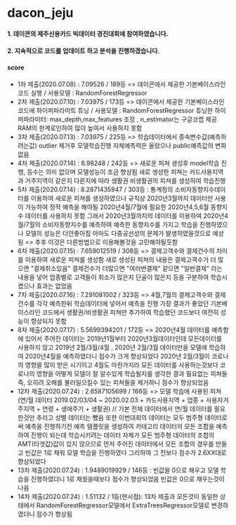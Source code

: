 # dacon_jeju
#### 1. 데이콘의 제주신용카드 빅데이터 경진대회에 참여하였습니다.
#### 2. 지속적으로 코드를 업데이트 하고 분석을 진행하겠습니다.
#### score
 - 1차 제출(2020.07.08) : 7.09526 / 189등 => 데이콘에서 제공한 기본베이스라인 코드 실행 / 사용모델 : RandomForestRegressor
 - 2차 제출(2020.07.10) : 7.03975 / 173등 => 데이콘에서 제공한 기본베이스라인 코드에 하이퍼파라미트 튜닝 / 사용모델 : RandomForestRegressor
 튜닝한 하이퍼파라미터: max_depth,max_features 조정 , n_estimator는 구글코랩 제공RAM의 한계로인하여 많이 높여서 사용하지 못함
 - 3차 제출(2020.07.13) : 7.03975 / 225등 => 학습데이터에서 종속변수값(예측하려는값) outlier 제거후 모델학습진행
 자체예측력은 올랐으나 public예측값의 변화 없음
 - 4차 제출(2020.07.14) : 6.98248 / 242등 => 새로운 피쳐 생성후 model학습 진행, 등수는 의미 없으며 모델성능이 조금 향상됨
 새로 생성한 피쳐는 카드사용지역과 거주지역이 같은지 다른지에 따라 생활권 비생활권의 피쳐를 생성하여 학습진행
 - 5차 제출(2020.07.14) : 8.2871435947 / 303등 : 통계청의 소비자동향지수데이터를 이용하여 새로운 피쳐를 생성하였으나 규칙상 2020년3월까지
 데이터만 사용이 가능하여 정작 예측을 해야될 2020년4월/7월에 필요한 2020년4,5,6월 동향지수 데이터를 사용하지 못함 그래서 2020년3월까지의
 데이터를 이용하여 2020년4월/7월의 소비자동향지수를 예측하여 예측한 동향지수를 가지고 학습을 진행하였으나 모델의 성능은 더안좋아짐
 아마도 다중공선성의 문제가 발생하였을것으로 예상됨 => 추후 이것은 다른방법으로 이용해볼것을 고민해야될듯함
 - 6차 제출(2020.07.15) : 7.659012519 / 308등 => 결제고객수와 결제건수의 차이를 이용하여 새로운 피쳐를 생성함
 새로 생성된 피쳐의 내용은 결제고객수가 더 많으면 "결제취소있음" 결제건수가 더많으면 "여러번결제" 같으면 "일반결제" 라는 내용을
 넣어 업종별로 고객들이 취소가 많은지 단골이 많은지 등을 구분하여 학습시켰으나 효과는 없었음
 - 7차 제출(2020.07.16) : 7.291081002 / 323등 => 4월,7월의 결제고객수와 결제건수를 각각 예측한뒤 학습데이터에 넣어서 예측을 진행
 가장 결과가 좋았던 기본베이스라인 코드에서 생활권/비생활권 피쳐만 추가하여 학습했던 코드보다 여전히 성능이 향상되지 못함
 - 8차 제출(2020.07.17) : 5.5699394201 / 172등 => 2020년4월 데이터를 예측함에 있어서 주어진 데이터는 2019년1월부터 2020년3월데이터인데
 모든데이터를 사용하지 않고 2019년 2월/3월/4월 , 2020년 2월/3월 데이터만을 모델에 학습하여 2020년4월을 예측하였더니 점수가 크게 향상되었다
 2020년 2월/3월이 코로나의 영향을 많이 받은 시기이고 4월도 마찬가지라 모든 데이터를 사용하는것보다 코로나의 영향을 어떻게 모델이 잘 알수있게
 학습될지를 생각한 결과 필요없는 피쳐들 즉, 오히려 오해를 불러일으킬수 있는 피쳐들을 제거하니 점수가 향상되었음
 - 12차 제출(2020.07.24) : 2.6587105699 / 166등 => 모델 학습에 사용된 피쳐(연/월 데이터 2019.02/03/04 ~ 2020.02.03 + 카드사용지역 + 업종 + 사용자거주지역 + 
 연령 + 생애주기 + 생활권) // 기본 전체 데이터에서 연/월 데이터를 필요한것만 추리고 성별 데이터는 뺐음 또한 이번대회의 데이터는 모두 범주형 데이터로써 예측을 진행하기전 
 예측 탬플릿을 생성하여 카테고리 데이터의 모든 조합을 예측하여 진행이 되는데 학습시키려는 데이터 자체가 모든 범주형 데이터의 조합의 AMT(타겟값)값이 있지 않으므로
 먼저 주어진 데이터에서 모든 조합의 경우를 만들고 빈값은 1로 채워 모델 학습을 진행하였다 그리하여 그 전보다 점수가 2.6XX대로 향상되었다
 - 13차 제출(2020.07.24) : 1.9489019929 / 146등 : 빈값을 0으로 채우고 모델 학습을 진행하였더니 1로 채웠을때보다 점수가 향상되었음 빈값은 0으로 채우는것이 나음
 - 14차 제출(2020.07.24) : 1.51132 / 1등(현시점): 13차 제출과 모든것이 동일한 상태에서 RandomForestRegressor모델에서 ExtraTreesRegressor모델로 변경하였더니 점수가 향상됨

